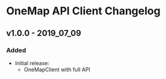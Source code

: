 # OneMap API Client Changelog

## v1.0.0 - 2019_07_09

### Added

- Initial release:
  - OneMapClient with full API